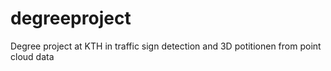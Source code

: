 # degreeproject

Degree project at KTH in traffic sign detection and 3D potitionen from point cloud data
